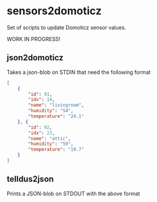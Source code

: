 # sensors2domoticz
Set of scripts to update Domoticz sensor values.

WORK IN PROGRESS!

## json2domoticz
Takes a json-blob on STDIN that need the following format
```json
[
    {
        "id": 91,
        "idx": 14,
        "name": "livingroom",
        "humidity": "54",
        "temperature": "24.1"
    }, {
        "id": 92,
        "idx": 23,
        "name": "attic",
        "humidity": "59",
        "temperature": "19.7"
    }
]
```

## telldus2json
Prints a JSON-blob on STDOUT with the above format